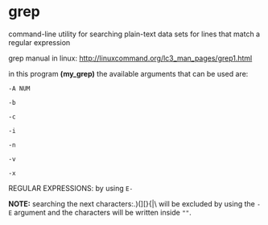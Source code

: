 # grep
 command-line utility for searching plain-text data sets for lines that match a regular expression

grep manual in linux:
http://linuxcommand.org/lc3_man_pages/grep1.html

in this program **(my_grep)** the available arguments that can be used are:

```-A NUM```

```-b```

```-c```

```-i```

```-n```

```-v```

```-x```

REGULAR EXPRESSIONS: by using ```E-```

**NOTE:** searching the next characters:.)(][}{|\ will be excluded by using the ```-E``` argument and the characters will be written inside ```""```.
